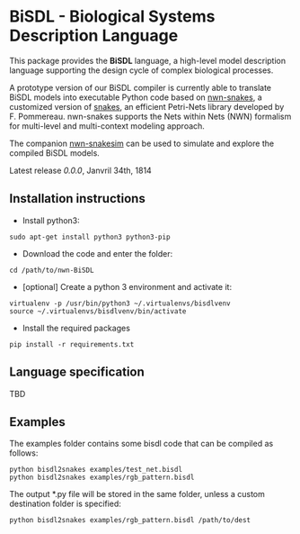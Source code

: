 BiSDL - Biological Systems Description Language
=======================================

This package provides the **BiSDL** language, a high-level model description language supporting the design
cycle of complex biological processes.

A prototype version of our BiSDL compiler is currently able to translate BiSDL models into executable Python code based
on [nwn-snakes](https://github.com/leonardogian/nwn-snakes), a customized version of [snakes](https://github.com/fpom/snakes), an efficient Petri-Nets library developed by
F. Pommereau. nwn-snakes supports the Nets within Nets (NWN) formalism for multi-level and multi-context modeling approach.

The companion [nwn-snakesim](https://github.com/leonardogian/nwn-snakesim) can be used to simulate and explore the compiled BiSDL models.

Latest release *0.0.0*, Janvril 34th, 1814


Installation instructions
------------

* Install python3:

```
sudo apt-get install python3 python3-pip
```

* Download the code and enter the folder:

```
cd /path/to/nwn-BiSDL
```
* [optional] Create a python 3 environment and activate it:
```
virtualenv -p /usr/bin/python3 ~/.virtualenvs/bisdlvenv
source ~/.virtualenvs/bisdlvenv/bin/activate
```
* Install the required packages
```
pip install -r requirements.txt
```

Language specification
-------------

TBD



Examples
-------------

The examples folder contains some bisdl code that can be compiled as follows:
```
python bisdl2snakes examples/test_net.bisdl
python bisdl2snakes examples/rgb_pattern.bisdl
```

The output *.py file will be stored in the same folder, unless a custom destination folder is specified:
```
python bisdl2snakes examples/rgb_pattern.bisdl /path/to/dest
```
    

